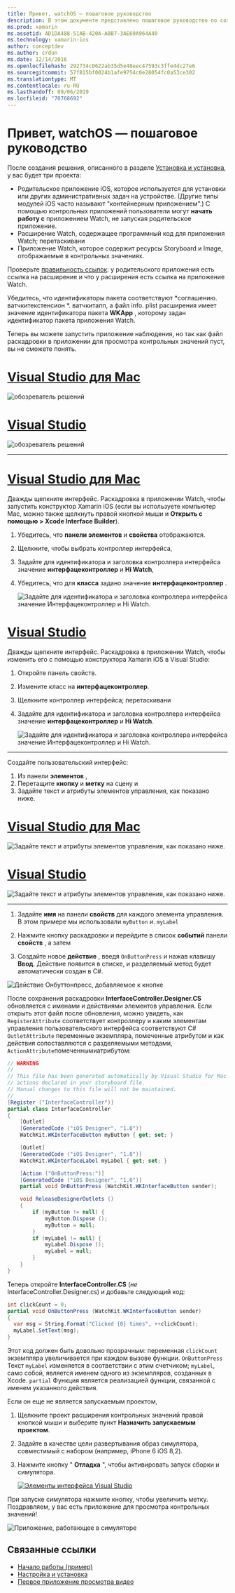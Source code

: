 ```yaml
---
title: Привет, watchOS — пошаговое руководство
description: В этом документе представлено пошаговое руководство по созданию простого приложения watchOS с помощью Xamarin. В нем описывается работа в Visual Studio и Visual Studio для Mac, работа с раскадровкой и реагирование на события в коде.
ms.prod: xamarin
ms.assetid: AD1DA488-51AB-420A-A0B7-3AE69A964A40
ms.technology: xamarin-ios
author: conceptdev
ms.author: crdun
ms.date: 12/14/2016
ms.openlocfilehash: 292734c0622ab35d5e48eec47593c3ffe4dc27e6
ms.sourcegitcommit: 57f815bf0024b1afe9754c0e28054fc0a53ce302
ms.translationtype: MT
ms.contentlocale: ru-RU
ms.lasthandoff: 09/06/2019
ms.locfileid: "70768692"
---
```

# <a name="hello-watchos--walkthrough"></a>Привет, watchOS — пошаговое руководство

После создания решения, описанного в разделе [Установка и установка](~/ios/watchos/get-started/installation.md), у вас будет три проекта:

- Родительское приложение iOS, которое используется для установки или других административных задач на устройстве. (Другие типы модулей iOS часто называют "контейнерным приложением".) С помощью контрольных приложений пользователи могут **начать работу с** приложением Watch, не запуская родительское приложение.
- Расширение Watch, содержащее программный код для приложения Watch; перетаскивани
- Приложение Watch, которое содержит ресурсы Storyboard и Image, отображаемые в контрольных значениях.

Проверьте [правильность ссылок](~/ios/watchos/get-started/project-references.md): у родительского приложения есть ссылка на расширение и что у расширения есть ссылка на приложение Watch.

Убедитесь, что идентификаторы пакета соответствуют \*соглашению. ватчкитекстенсион \*. ватчкитапп, а файл info. plist расширения имеет значение идентификатора пакета **WKApp** , которому задан идентификатор пакета приложения Watch.

Теперь вы можете запустить приложение наблюдения, но так как файл раскадровки в приложении для просмотра контрольных значений пуст, вы не сможете понять.

# <a name="visual-studio-for-mactabmacos"></a>[Visual Studio для Mac](#tab/macos)

![](hello-watch-images/projectstructure.png "обозреватель решений")

# <a name="visual-studiotabwindows"></a>[Visual Studio](#tab/windows)

![](hello-watch-images/vs-projectstructure.png "обозреватель решений")

-----

# <a name="visual-studio-for-mactabmacos"></a>[Visual Studio для Mac](#tab/macos)

Дважды щелкните интерфейс. Раскадровка в приложении Watch, чтобы запустить конструктор Xamarin iOS (если вы используете компьютер Mac, можно также щелкнуть правой кнопкой мыши и **Открыть с помощью > Xcode Interface Builder**).

1. Убедитесь, что **панели элементов** и **свойства** отображаются.
1. Щелкните, чтобы выбрать контроллер интерфейса,
1. Задайте для идентификатора и заголовка контроллера интерфейса значение **интерфацеконтроллер** и **Hi Watch**,
1. Убедитесь, что для **класса** задано значение **интерфацеконтроллер** .

    ![](hello-watch-images/interfacecontrollerattributes.png "Задайте для идентификатора и заголовка контроллера интерфейса значение Интерфацеконтроллер и Hi Watch.")

# <a name="visual-studiotabwindows"></a>[Visual Studio](#tab/windows)

Дважды щелкните интерфейс. Раскадровка в приложении Watch, чтобы изменить его с помощью конструктора Xamarin iOS в Visual Studio:

1. Откройте панель свойств.
1. Измените класс на **интерфацеконтроллер**.
1. Щелкните контроллер интерфейса; перетаскивани
1. Задайте для идентификатора и заголовка контроллера интерфейса значение **интерфацеконтроллер** и **Hi Watch**.

    ![](hello-watch-images/vs-interfacecontrollerattributes.png "Задайте для идентификатора и заголовка контроллера интерфейса значение Интерфацеконтроллер и Hi Watch.")

-----

Создайте пользовательский интерфейс:

1. Из панели **элементов** ,
1. Перетащите **кнопку** и **метку** на сцену и
1. Задайте текст и атрибуты элементов управления, как показано ниже.

# <a name="visual-studio-for-mactabmacos"></a>[Visual Studio для Mac](#tab/macos)

![](hello-watch-images/draganddrop.png "Задайте текст и атрибуты элементов управления, как показано ниже.")

# <a name="visual-studiotabwindows"></a>[Visual Studio](#tab/windows)

![](hello-watch-images/vs-draganddrop.png "Задайте текст и атрибуты элементов управления, как показано ниже.")

-----

1. Задайте **имя** на панели **свойств** для каждого элемента управления. В этом примере мы использовали `myButton` и. `myLabel`

1. Нажмите кнопку раскадровки и перейдите в список **событий** панели **свойств** , а затем

1. Создайте новое **действие** , введя `OnButtonPress` и нажав клавишу **Ввод**.
  Действие появится в списке, и разделяемый метод будет автоматически создан в C#.

![](hello-watch-images/buttonaction.png "Действие Онбуттонпресс, добавляемое к кнопке")

После сохранения раскадровки **InterfaceController.Designer.CS** обновляется с именами и действиями элементов управления. Если открыть этот файл после обновления, можно увидеть, как `RegisterAttribute` соответствует контроллеру и каким элементам управления пользовательского интерфейса соответствуют C# `OutletAttribute` переменные экземпляра, помеченные атрибутом и как действия сопоставляются с разделяемыми методами, `ActionAttribute`помеченнымиатрибутом:

```csharp
// WARNING
//
// This file has been generated automatically by Visual Studio for Mac from the outlets and
// actions declared in your storyboard file.
// Manual changes to this file will not be maintained.
//
[Register ("InterfaceController")]
partial class InterfaceController
{
    [Outlet]
    [GeneratedCode ("iOS Designer", "1.0")]
    WatchKit.WKInterfaceButton myButton { get; set; }

    [Outlet]
    [GeneratedCode ("iOS Designer", "1.0")]
    WatchKit.WKInterfaceLabel myLabel { get; set; }

    [Action ("OnButtonPress:")]
    [GeneratedCode ("iOS Designer", "1.0")]
    partial void OnButtonPress (WatchKit.WKInterfaceButton sender);

    void ReleaseDesignerOutlets ()
    {
        if (myButton != null) {
            myButton.Dispose ();
            myButton = null;
        }
        if (myLabel != null) {
            myLabel.Dispose ();
            myLabel = null;
        }
    }
}
```

Теперь откройте **InterfaceController.CS** (*не* InterfaceController.Designer.cs) и добавьте следующий код:

```csharp
int clickCount = 0;
partial void OnButtonPress (WatchKit.WKInterfaceButton sender)
{
  var msg = String.Format("Clicked {0} times", ++clickCount);
  myLabel.SetText(msg);
}
```

Этот код должен быть довольно прозрачным: переменная `clickCount` экземпляра увеличивается при каждом вызове функции. `OnButtonPress` Текст `myLabel` изменяется в соответствии с этим счетчиком; `myLabel`, само собой, является именем одного из экземпляров, созданных в Xcode. `partial` Функция является реализацией функции, связанной с именем указанного действия.

Если он еще не является запускаемым проектом,

1. Щелкните проект расширения контрольных значений правой кнопкой мыши и выберите пункт **Назначить запускаемым проектом**.

1. Задайте в качестве цели развертывания образ симулятора, совместимый с набором (например, iPhone 6 iOS 8,2).

1. Нажмите кнопку " **Отладка** ", чтобы активировать запуск сборки и симулятора.

    [![](hello-watch-images/readytodebug-sml.png "Элементы интерфейса Visual Studio")](hello-watch-images/readytodebug.png#lightbox)

При запуске симулятора нажмите кнопку, чтобы увеличить метку.
Поздравляем, у вас есть приложение для просмотра контрольных значений!

![](hello-watch-images/running.png "Приложение, работающее в симуляторе")

## <a name="related-links"></a>Связанные ссылки

- [Начало работы (пример)](https://docs.microsoft.com/samples/xamarin/ios-samples/watchkit-gettingstarted)
- [Настройка и установка](~/ios/watchos/get-started/installation.md)
- [Первое приложение просмотра видео](https://blog.xamarin.com/your-first-watch-kit-app/)

